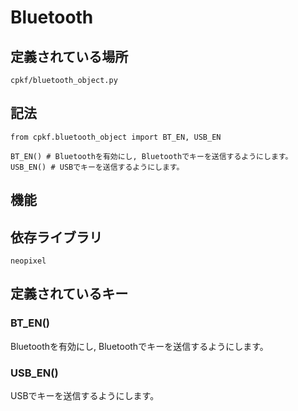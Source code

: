 # Bluetooth

## 定義されている場所

`cpkf/bluetooth_object.py`

## 記法

```
from cpkf.bluetooth_object import BT_EN, USB_EN

BT_EN() # Bluetoothを有効にし, Bluetoothでキーを送信するようにします。
USB_EN() # USBでキーを送信するようにします。
```

## 機能


## 依存ライブラリ

```
neopixel
```

## 定義されているキー

### BT_EN()

Bluetoothを有効にし, Bluetoothでキーを送信するようにします。

### USB_EN()

USBでキーを送信するようにします。